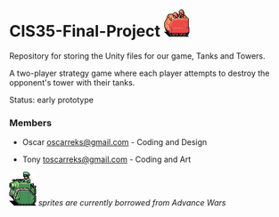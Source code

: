 # CIS35-Final-Project     ![red][redtank]
Repository for storing the Unity files for our game, Tanks and Towers.

A two-player strategy game where each player attempts to destroy the opponent's tower with their tanks.

Status: early prototype 


### Members
- Oscar oscarreks@gmail.com - Coding and Design

- Tony toscarreks@gmail.com -  Coding and Art


![green][greentank] *sprites are currently borrowed from Advance Wars*

 
[greentank]: https://github.com/oscarreks/CIS35-Final-Project/blob/master/Assets/Sprites/Tank-Green.png "choo choo"
[redtank]: https://github.com/oscarreks/CIS35-Final-Project/blob/master/Assets/Sprites/APC-red.png "vrummm"
